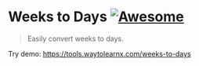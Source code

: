 # Weeks to Days [![Awesome](https://cdn.rawgit.com/sindresorhus/awesome/d7305f38d29fed78fa85652e3a63e154dd8e8829/media/badge.svg)](https://github.com/sindresorhus/awesome)

>Easily convert weeks to days.

Try demo: https://tools.waytolearnx.com/weeks-to-days
